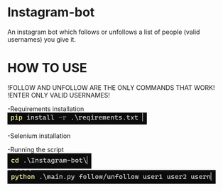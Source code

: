 # Instagram-bot
An instagram bot which follows or unfollows a list of people (valid usernames) you give it.


# HOW TO USE #

!FOLLOW AND UNFOLLOW ARE THE ONLY COMMANDS THAT WORK!  
!ENTER ONLY VALID USERNAMES!

-Requirements installation  
![](images/requirements.png)

-Selenium installation  

-Running the script  
![](images/cdInstagramBot.png)  
![](images/execute.png)  


